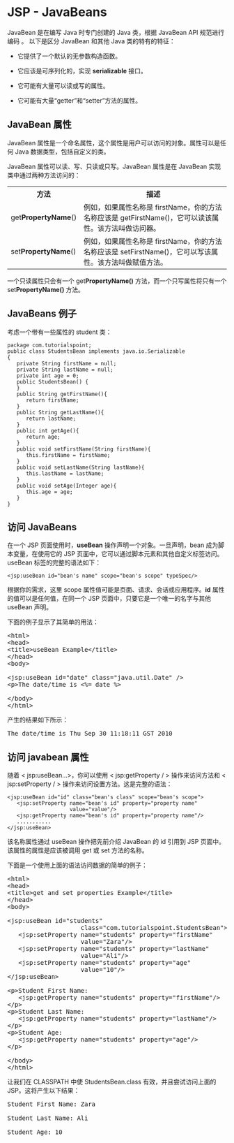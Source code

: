 # JSP - JavaBeans 

JavaBean 是在编写 Java 时专门创建的 Java 类，根据 JavaBean API 规范进行编码 
。
以下是区分 JavaBean 和其他 Java 类的特有的特征： 

- 它提供了一个默认的无参数构造函数。

- 它应该是可序列化的，实现 **serializable** 接口。

- 它可能有大量可以读或写的属性。

- 它可能有大量“getter”和“setter”方法的属性。

## JavaBean 属性

JavaBean 属性是一个命名属性，这个属性是用户可以访问的对象。属性可以是任何 Java 数据类型，包括自定义的类。 

JavaBean 属性可以读、写、只读或只写。JavaBean 属性是在 JavaBean 实现类中通过两种方法访问的： 

<table class="table table-bordered">
<tr><th style="width:30%">方法 </th><th>描述</th></tr>
<tr><td>get<b>PropertyName</b>()</td><td>例如，如果属性名称是 firstName，你的方法名称应该是 getFirstName()，它可以读该属性。该方法叫做访问器。</td></tr>
<tr><td>set<b>PropertyName</b>()</td><td>例如，如果属性名称是 firstName，你的方法名称应该是 setFirstName()，它可以写该属性。该方法叫做赋值方法。</td></tr>
</table>


一个只读属性只会有一个 get**PropertyName()** 方法，而一个只写属性将只有一个 set**PropertyName()** 方法。 

## JavaBeans 例子

考虑一个带有一些属性的 student 类：

``` 
package com.tutorialspoint;
public class StudentsBean implements java.io.Serializable
{
   private String firstName = null;
   private String lastName = null;
   private int age = 0;
   public StudentsBean() {
   }
   public String getFirstName(){
      return firstName;
   }
   public String getLastName(){
      return lastName;
   }
   public int getAge(){
      return age;
   }
   public void setFirstName(String firstName){
      this.firstName = firstName;
   }
   public void setLastName(String lastName){
      this.lastName = lastName;
   }
   public void setAge(Integer age){
      this.age = age;
   }
}
```

## 访问 JavaBeans 

在一个 JSP 页面使用时，**useBean** 操作声明一个对象。一旦声明，bean 成为脚本变量，在使用它的 JSP 页面中，它可以通过脚本元素和其他自定义标签访问。useBean 标签的完整的语法如下：

``` 
<jsp:useBean id="bean's name" scope="bean's scope" typeSpec/>
```

根据你的需求，这里 scope 属性值可能是页面、请求、会话或应用程序。**id** 属性的值可以是任何值，在同一个 JSP 页面中，只要它是一个唯一的名字与其他 useBean 声明。 

下面的例子显示了其简单的用法：

<pre class="prettyprint notranslate tryit">
&lt;html&gt;
&lt;head&gt;
&lt;title&gt;useBean Example&lt;/title&gt;
&lt;/head&gt;
&lt;body&gt;

&lt;jsp:useBean id="date" class="java.util.Date" /&gt; 
&lt;p&gt;The date/time is &lt;%= date %&gt;

&lt;/body&gt;
&lt;/html&gt;
</pre>


产生的结果如下所示：

<pre class="result notranslate">
The date/time is Thu Sep 30 11:18:11 GST 2010 
</pre>


## 访问 javabean 属性 

随着 < jsp:useBean…>，你可以使用 < jsp:getProperty / > 操作来访问方法和 < jsp:setProperty / > 操作来访问设置方法。这是完整的语法：

``` 
<jsp:useBean id="id" class="bean's class" scope="bean's scope">
   <jsp:setProperty name="bean's id" property="property name"  
                    value="value"/>
   <jsp:getProperty name="bean's id" property="property name"/>
   ...........
</jsp:useBean>
```

该名称属性通过 useBean 操作把先前介绍 JavaBean 的 id 引用到 JSP 页面中。该属性的属性是应该被调用 get 或 set 方法的名称。 

下面是一个使用上面的语法访问数据的简单的例子：

<pre class="prettyprint notranslate tryit">
&lt;html&gt;
&lt;head&gt;
&lt;title&gt;get and set properties Example&lt;/title&gt;
&lt;/head&gt;
&lt;body&gt;

&lt;jsp:useBean id="students" 
                    class="com.tutorialspoint.StudentsBean"&gt; 
   &lt;jsp:setProperty name="students" property="firstName"
                    value="Zara"/&gt;
   &lt;jsp:setProperty name="students" property="lastName" 
                    value="Ali"/&gt;
   &lt;jsp:setProperty name="students" property="age" 
                    value="10"/&gt;
&lt;/jsp:useBean&gt;

&lt;p&gt;Student First Name: 
   &lt;jsp:getProperty name="students" property="firstName"/&gt;
&lt;/p&gt;
&lt;p&gt;Student Last Name: 
   &lt;jsp:getProperty name="students" property="lastName"/&gt;
&lt;/p&gt;
&lt;p&gt;Student Age: 
   &lt;jsp:getProperty name="students" property="age"/&gt;
&lt;/p&gt;

&lt;/body&gt;
&lt;/html&gt;
</pre>


让我们在 CLASSPATH 中使 StudentsBean.class 有效，并且尝试访问上面的 JSP。这将产生以下结果：

<pre class="result notranslate">
Student First Name: Zara 

Student Last Name: Ali 

Student Age: 10 
</pre>
